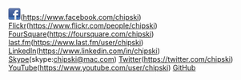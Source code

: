 ![Facebook](/images/facebook.png)(https://www.facebook.com/chipski)
[Flickr](/images/flickr.png)(https://www.flickr.com/people/chipski)
[FourSquare](/images/foursquare.png)(https://foursquare.com/chipski)
[last.fm](/images/lastfm.png)(https://www.last.fm/user/chipski)
[LinkedIn](/images/linkedin.png)(https://www.linkedin.com/in/chipski)
[Skype](/images/linkedin.png)(skype:chipski@mac.com)
[Twitter](/images/twitter.png)(https://twitter.com/chipski)
[YouTube](/images/youtube.png)(https://www.youtube.com/user/chipski)
[GitHub](https://github.com/chipski)
